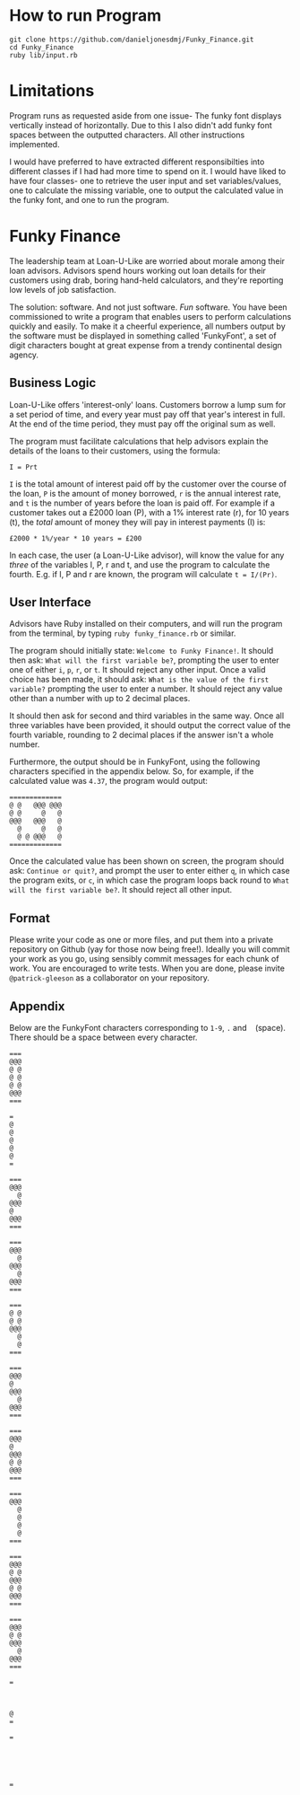 # How to run Program

```
git clone https://github.com/danieljonesdmj/Funky_Finance.git
cd Funky_Finance
ruby lib/input.rb
```

# Limitations

Program runs as requested aside from one issue- The funky font displays vertically instead of horizontally. Due to this I also didn't add funky font spaces between the outputted characters. All other instructions implemented.

I would have preferred to have extracted different responsibilties into different classes if I had had more time to spend on it. I would have liked to have four classes- one to retrieve the user input and set variables/values, one to calculate the missing variable, one to output the calculated value in the funky font, and one to run the program. 

Funky Finance
===

The leadership team at Loan-U-Like are worried about morale among their loan advisors. Advisors spend hours working out loan details for their customers using drab, boring hand-held calculators, and they're reporting low levels of job satisfaction.

The solution: software. And not just software. _Fun_ software. You have been commissioned to write a program that enables users to perform calculations quickly and easily. To make it a cheerful experience, all numbers output by the software must be displayed in something called 'FunkyFont', a set of digit characters bought at great expense from a trendy continental design agency.

## Business Logic
Loan-U-Like offers 'interest-only' loans. Customers borrow a lump sum for a set period of time, and every year must pay off that year's interest in full. At the end of the time period, they must pay off the original sum as well.

The program must facilitate calculations that help advisors explain the details of the loans to their customers, using the formula:

```
I = Prt
```

`I` is the total amount of interest paid off by the customer over the course of the loan, `P` is the amount of money borrowed, `r` is the annual interest rate, and `t` is the number of years before the loan is paid off. For example if a customer takes out a £2000 loan (P), with a 1% interest rate (r), for 10 years (t), the _total_ amount of money they will pay in interest payments (I) is:

```
£2000 * 1%/year * 10 years = £200
```

In each case, the user (a Loan-U-Like advisor), will know the value for any _three_ of the variables I, P, r and t, and use the program to calculate the fourth. E.g. if I, P and r are known, the program will calculate `t = I/(Pr)`.

## User Interface
Advisors have Ruby installed on their computers, and will run the program from the terminal, by typing `ruby funky_finance.rb` or similar.

The program should initially state: `Welcome to Funky Finance!`. It should then ask: `What will the first variable be?`, prompting the user to enter one of either `i`, `p`, `r`, or `t`. It should reject any other input. Once a valid choice has been made, it should ask: `What is the value of the first variable?` prompting the user to enter a number. It should reject any value other than a number with up to 2 decimal places.

It should then ask for second and third variables in the same way. Once all three variables have been provided, it should output the correct value of the fourth variable, rounding to 2 decimal places if the answer isn't a whole number.

Furthermore, the output should be in FunkyFont, using the following characters specified in the appendix below. So, for example, if the calculated value was `4.37`, the program would output:

```
=============
@ @   @@@ @@@
@ @     @   @
@@@   @@@   @
  @     @   @
  @ @ @@@   @
=============
```

Once the calculated value has been shown on screen, the program should ask: `Continue or quit?`, and prompt the user to enter either `q`, in which case the program exits, or `c`, in which case the program loops back round to `What will the first variable be?`. It should reject all other input.

## Format
Please write your code as one or more files, and put them into a private repository on Github (yay for those now being free!). Ideally you will commit your work as you go, using sensibly commit messages for each chunk of work. You are encouraged to write tests. When you are done, please invite `@patrick-gleeson` as a collaborator on your repository.

## Appendix
Below are the FunkyFont characters corresponding to `1-9`, `.` and ` ` (space). There should be a space between every character.

```
===
@@@
@ @
@ @
@ @
@@@
===
```
```
=
@
@
@
@
@
=
```
```
===
@@@
  @
@@@
@
@@@
===
```
```
===
@@@
  @
@@@
  @
@@@
===
```
```
===
@ @
@ @ 
@@@
  @
  @
===
```
```
===
@@@
@ 
@@@
  @
@@@
===
```
```
===
@@@
@ 
@@@
@ @
@@@
===
```
```
===
@@@
  @
  @
  @
  @
===
```
```
===
@@@
@ @
@@@
@ @
@@@
===
```
```
===
@@@
@ @
@@@
  @
@@@
===
```
```
=



@
=
```
```
=





=
```
